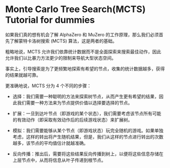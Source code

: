 # Monte Carlo Tree Search(MCTS) Tutorial for dummies

如果我们真的想有机会了解 AlphaZero 和 MuZero 的工作原理，那么我们必须首先了解蒙特卡洛树搜索 (MCTS) 算法，这是两者的基础。

粗略地说，MCTS 允许我们依靠统计数据而不是全面探索来搜索最佳动作，因此允许我们以比暴力方法更少的限制来导航大型状态空间。

事实上，引导搜索是为了更频繁地探索有希望的节点，收集的统计数据越多，获得的结果就越可靠。

更准确地说，MCTS 分为 4 个不同的步骤：

- 选择：我们需要一种聪明的方法来探索树节点，从而产生更有希望的结果，因此我们需要一种方法来为节点提供价值以选择要选择的节点。

- 扩展：一旦到达叶节点（即游戏的某个状态），我们需要考虑该节点所有可能的有效动作（即采取有效动作后的后续游戏状态）来扩展树。

- 模拟：我们需要能够从某个节点（即游戏状态）玩完全随机的游戏。如果单独考虑，这样的转出将产生随机结果，但是，我们从这样的节点进行转出的次数越多，该节点的平均值估计就越准确。

- 反向传播：推出后，需要将这些结果反向传播到树上，以便将这些信息存储在上层节点中，从而将信息从叶子传递到根节点。
